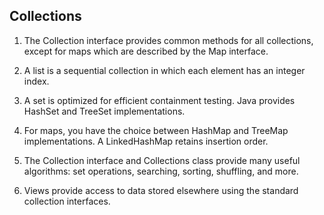 ## Collections

1. The Collection interface provides common methods for all collections, except for maps which are described by the Map interface.

2. A list is a sequential collection in which each element has an integer index.

3. A set is optimized for efficient containment testing. Java provides HashSet and TreeSet implementations.

4. For maps, you have the choice between HashMap and TreeMap implementations. A LinkedHashMap retains insertion order.

5. The Collection interface and Collections class provide many useful algorithms: set operations, searching, sorting, shuffling, and more.

6. Views provide access to data stored elsewhere using the standard collection interfaces.
